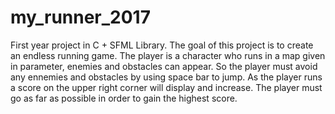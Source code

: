 # my_runner_2017
First year project in C + SFML Library. The goal of this project is to create an endless running game. The player is a character who runs in a map given in parameter, enemies and obstacles can appear. So the player must avoid any ennemies and obstacles by using space bar to jump. As the player runs a score on the upper right corner will display and increase. The player must go as far as possible in order to gain the highest score.
